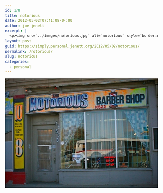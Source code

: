 ```yaml
---
id: 178
title: notorious
date: 2012-05-02T07:41:08-04:00
author: joe jenett
excerpt: |
  <p><img src="../images/notorious.jpg" alt="notorious" style="border:none;"></p>
layout: post
guid: https://simply.personal.jenett.org/2012/05/02/notorious/
permalink: /notorious/
slug: notorious
categories:
  - personal
---
```

<img src="../images/notorious.jpg" alt="notorious" style="border:none;">